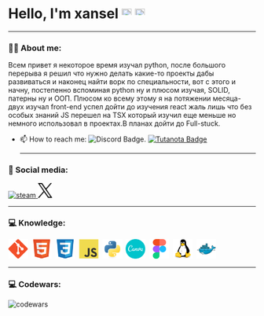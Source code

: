 ﻿# Hello, I'm xansel <img src="https://emojicdn.elk.sh/🍌" width="20" height="20"/> <img src="https://emojicdn.elk.sh/🎧" width="20" height="20"/>

---

### :man_technologist: About me:

Всем привет я некоторое время изучал python, после большого перерыва я решил что нужно делать какие-то проекты дабы развиваться и наконец найти ворк по специальности, вот с этого и начну, постепенно вспоминая python ну и плюсом изучая, SOLID, патерны ну и ООП. Плюсом ко всему этому я на потяжении месяца-двух изучал front-end успел дойти до изучения react жаль лишь что без особых знаний JS перешел на TSX который изучил еще меньше но немного использовал в проектах.В планах дойти до Full-stuck. 

- :mailbox: How to reach me: ![Discord Badge](https://img.shields.io/badge/-rayangoslizing-7289da?style=flat&logo=Discord&logoColor=white). [![Tutanota Badge](https://img.shields.io/badge/-Tutanota-7B7B7B?style=flat&logo=Tutanota&logoColor=white)](mailto:xachelloyaha@tuta.io)

  ---

### 🤝 Social media:

  <div id="badges">
<!--     <a href="https://open.spotify.com/user/31chdakyfuln2imz2ycmwwzvmvji?si=b30c703880b0443b" target="_blank">
      <img src="https://www.flaticon.com/free-icon/spotify_2111624?term=spotify&related_id=2111624" width="40" height="40" alt="spotify">
    </a> -->
    <a href="https://steamcommunity.com/profiles/76561199522295624" target="_blank">
      <img src="https://github.com/FortAwesome/Font-Awesome/blob/a1232e34553634c5363aa62c8d1b02161a4438e1/js-packages/%40fortawesome/fontawesome-free/svgs/brands/steam.svg?plain=1" width="40" height="40" alt="steam">
    </a>
    <a href="https://twitter.com/xansellll" target="_blank">
      <img src="https://github.com/devicons/devicon/blob/6910f0503efdd315c8f9b858234310c06e04d9c0/icons/twitter/twitter-original.svg#L1" width="30" height="30" alt="twitter">
    </a>
  </div>

---

### 💻 Knowledge:

<div>
  <img src="https://github.com/devicons/devicon/blob/master/icons/git/git-original.svg" title="git" alt="git" width="40" height="40"/>&nbsp
  <img src="https://github.com/devicons/devicon/blob/master/icons/html5/html5-original.svg" title="html5" alt="html5" width="40" height="40"/>&nbsp
  <img src="https://github.com/devicons/devicon/blob/master/icons/css3/css3-original.svg" title="css" alt="css" width="40" height="40"/>&nbsp
  <img src="https://github.com/devicons/devicon/blob/master/icons/javascript/javascript-original.svg" title="javascript" alt="javascript" width="40" height="40"/>&nbsp
  <img src="https://github.com/devicons/devicon/blob/master/icons/python/python-original.svg" title="python" alt="python" width="40" height="40"/>&nbsp
<!--   <img src="https://github.com/devicons/devicon/blob/master/icons/react/react-original.svg" title="reactjs" alt="reactjs" width="40" height="40"/>&nbsp -->
<!--   <img src="https://github.com/devicons/devicon/blob/master/icons/nodejs/nodejs-original.svg" title="nodejs" alt="nodejs" width="40" height="40"/>&nbsp -->
<!--   <img src="https://github.com/devicons/devicon/blob/master/icons/mongodb/mongodb-original.svg" title="mongodb" alt="mongodb" width="40" height="40"/>&nbsp -->
<!--   <img src="https://github.com/devicons/devicon/blob/master/icons/webpack/webpack-original.svg" title="webpack" alt="webpack" width="40" height="40"/>&nbsp;-->
  <!-- <img src="https://github.com/devicons/devicon/blob/master/icons/redux/redux-original.svg" title="redux" alt="redux" width="40" height="40"/>&nbsp; -->
  <img src="https://github.com/devicons/devicon/blob/master/icons/canva/canva-original.svg" title="canva" alt="canva" width="40" height="40"/>&nbsp;
  <img src="https://github.com/devicons/devicon/blob/master/icons/figma/figma-original.svg" title="figma" alt="figma" width="40" height="40"/>&nbsp;
  <img src="https://github.com/devicons/devicon/blob/master/icons/linux/linux-original.svg" title="linux" alt="linux" width="40" height="40"/>&nbsp
  <img src="https://github.com/devicons/devicon/blob/master/icons/docker/docker-original.svg" title="docker" alt="docker" width="40" height="40"/>&nbsp
</div>

---

<!-- ### 💻 Courses completed:

| Курсы                                                           | Дата              |
| ----------------------------------------------------------------| :---------------: |
| netology.ru/Старт в программировании                            | 02/2022 - 03/2022 |
| stepik.org/Основы программирования на C. Задачи.                | 02/2022 - 03/2022 |
| netology.ru/Основы верстки сайта                                | 02/2022 - 03/2022 |
| netology.ru/Первые шаги в JavaScript: создаём сайт и приложение | 02/2022 - 03/2022 |
| stepik.org/Веб-разработка для начинающих: HTML и CSS            | 02/2022 - 03/2022 |
| stepik.org/JavaScript для начинающих                            | 01/2023 - 01/2023 |
| stepik.org/Web-технологии: начальный уровень                    | 01/2023 - 01/2023 |
| practicum.yandex/Факультет Веб разработки                       | 05/2022 - xx/2023 |

--- -->

### 💻 Codewars:

![codewars](https://www.codewars.com/users/xachelloyaha/badges/large)
